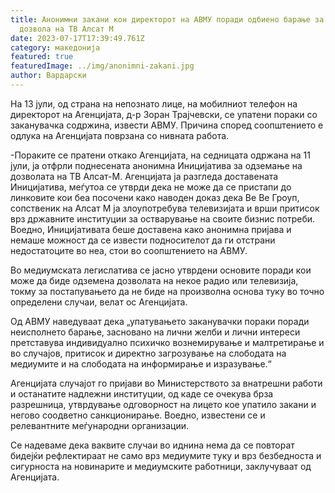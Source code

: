 ```yaml
---
title: Анонимни закани кон директорот на АВМУ поради одбиено барање за одземање
  дозвола на ТВ Алсат М
date: 2023-07-17T17:39:49.761Z
category: македонија
featured: true
featuredImage: ../img/anonimni-zakani.jpg
author: Вардарски
---
```

<!--StartFragment-->

На 13 јули, од страна на непознато лице, на мобилниот телефон на директорот на Агенцијата, д-р Зоран Трајчевски, се упатени пораки со заканувачка содржина, извести АВМУ. Причина според соопштението е одлука на Агенцијата поврзана со нивната работа.

\-Пораките се пратени откако Агенцијата, на седницата одржана на 11 јули, ја отфрли поднесената анонимна Иницијатива за одземање на дозволата на ТВ Алсат-М. Агенцијата ја разгледа доставената Иницијатива, меѓутоа се утврди дека не може да се пристапи до линковите кои беа посочени како наводен доказ дека Ве Ве Гроуп, сопственик на Алсат М ја злоупотребува телевизијата и врши притисок врз државните институции за остварување на своите бизнис потреби. Воедно, Иницијативата беше доставена како анонимна пријава и немаше можност да се извести подносителот да ги отстрани недостатоците во неа, стои во соопштението на АВМУ.

Во медиумската легислатива се јасно утврдени основите поради кои може да биде одземена дозволата на некое радио или телевизија, токму за постапувањето да не биде на произволна основа туку во точно определени случаи, велат ос Агенцијата.

Од АВМУ наведуваат дека „упатувањето заканувачки пораки поради неисполнето барање, засновано на лични желби и лични интереси претставува индивидуално психичко вознемирување и малтретирање и во случајов, притисок и директно загрозување на слободата на медиумите и на слободата на информирање и изразување.“

Агенцијата случајот го пријави во Министерството за внатрешни работи и останатите надлежни институции, од каде се очекува брза разрешница, утврдување одговорност на лицето кое упатило закани и негово соодветно санкционирање. Воедно, известени се и релевантните меѓународни организации.

Се надеваме дека ваквите случаи во иднина нема да се повторат бидејќи рефлектираат не само врз медиумите туку и врз безбедноста и сигурноста на новинарите и медиумските работници, заклучуваат од Агенцијата.

<!--EndFragment-->